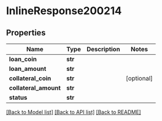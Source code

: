 # InlineResponse200214

## Properties
Name | Type | Description | Notes
------------ | ------------- | ------------- | -------------
**loan_coin** | **str** |  | 
**loan_amount** | **str** |  | 
**collateral_coin** | **str** |  | [optional] 
**collateral_amount** | **str** |  | 
**status** | **str** |  | 

[[Back to Model list]](../README.md#documentation-for-models) [[Back to API list]](../README.md#documentation-for-api-endpoints) [[Back to README]](../README.md)

